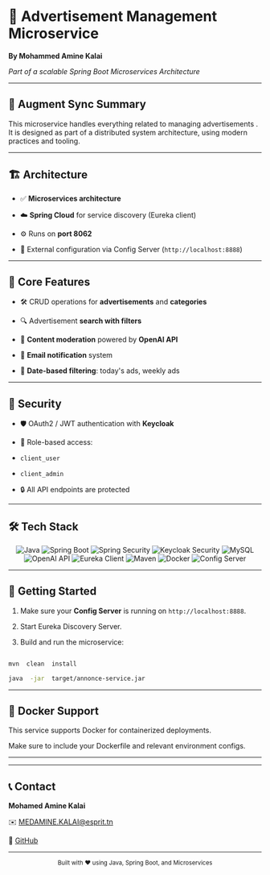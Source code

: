 
# 📢 Advertisement Management Microservice

  

**By Mohammed Amine Kalai**

*Part of a scalable Spring Boot Microservices Architecture*

  

---

  

## 🧠 Augment Sync Summary

  

This microservice handles everything related to managing advertisements . It is designed as part of a distributed system architecture, using modern practices and tooling.

  

---

  

## 🏗️ Architecture

  

- ✅ **Microservices architecture**

- ☁️ **Spring Cloud** for service discovery (Eureka client)

- ⚙️ Runs on **port 8062**

- 🔧 External configuration via Config Server (`http://localhost:8888`)

  

---

  

## 🌟 Core Features

  

- 🛠️ CRUD operations for **advertisements** and **categories**

- 🔍 Advertisement **search with filters**

- 🚫 **Content moderation** powered by **OpenAI API**

- 📧 **Email notification** system

- 📅 **Date-based filtering**: today's ads, weekly ads

  

---

  

## 🔐 Security

  

- 🛡️ OAuth2 / JWT authentication with **Keycloak**

- 🔑 Role-based access:

-  `client_user`

-  `client_admin`

- 🔒 All API endpoints are protected

  

---

  

## 🛠️ Tech Stack

  


<div align="center"> <img src="https://img.shields.io/badge/Java-17-blue?logo=java&logoColor=white" alt="Java"> <img src="https://img.shields.io/badge/Spring_Boot-3.4.3-green?logo=spring&logoColor=white" alt="Spring Boot"> <img src="https://img.shields.io/badge/Spring_Security-✓-lightgrey" alt="Spring Security"> <img src="https://img.shields.io/badge/OAuth2/JWT-Keycloak-purple?logo=keycloak" alt="Keycloak Security"> <img src="https://img.shields.io/badge/MySQL-✓-blue?logo=mysql&logoColor=white" alt="MySQL"> <img src="https://img.shields.io/badge/OpenAI_API-✓-lightblue?logo=openai" alt="OpenAI API"> <img src="https://img.shields.io/badge/Eureka_Client-✓-yellow?logo=spring" alt="Eureka Client"> <img src="https://img.shields.io/badge/Maven-✓-red?logo=apachemaven&logoColor=white" alt="Maven"> <img src="https://img.shields.io/badge/Docker-✓-blue?logo=docker&logoColor=white" alt="Docker"> <img src="https://img.shields.io/badge/Config_Server-http--localhost--8888-brightgreen" alt="Config Server"> </div>

  

---

  

## 🚀 Getting Started

  

1. Make sure your **Config Server** is running on `http://localhost:8888`.

2. Start Eureka Discovery Server.

3. Build and run the microservice:

```bash

mvn  clean  install

java  -jar  target/annonce-service.jar

```

  

---

  

## 🐳 Docker Support

  

This service supports Docker for containerized deployments.

Make sure to include your Dockerfile and relevant environment configs.

  

---

  
  
  

---

  

## 📞 Contact

  

**Mohamed Amine Kalai**

✉️ MEDAMINE.KALAI@esprit.tn

🔗 [GitHub](#)

  

---

  

<div  align="center">  <sub>Built with ❤️ using Java, Spring Boot, and Microservices</sub>  </div>
